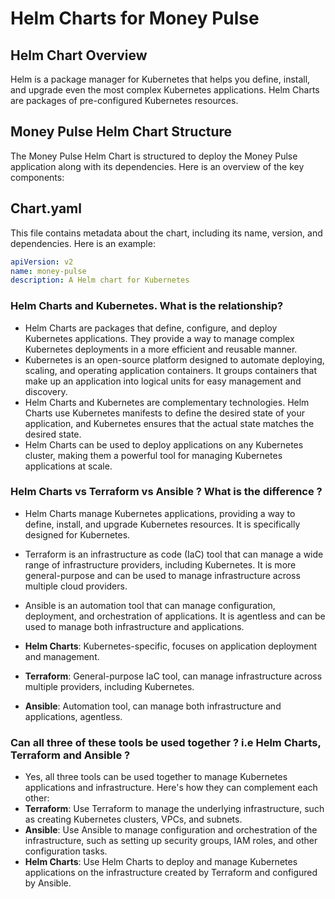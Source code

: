 # Helm Charts for Money Pulse

## Helm Chart Overview

Helm is a package manager for Kubernetes that helps you define, install, and upgrade even the most complex Kubernetes applications. Helm Charts are packages of pre-configured Kubernetes resources.

## Money Pulse Helm Chart Structure

The Money Pulse Helm Chart is structured to deploy the Money Pulse application along with its dependencies. Here is an overview of the key components:

## Chart.yaml

This file contains metadata about the chart, including its name, version, and dependencies. Here is an example:

```yaml
apiVersion: v2
name: money-pulse
description: A Helm chart for Kubernetes
```

### Helm Charts and Kubernetes. What is the relationship?

- Helm Charts are packages that define, configure, and deploy Kubernetes applications. They provide a way to manage complex Kubernetes deployments in a more efficient and reusable manner.
- Kubernetes is an open-source platform designed to automate deploying, scaling, and operating application containers. It groups containers that make up an application into logical units for easy management and discovery.
- Helm Charts and Kubernetes are complementary technologies. Helm Charts use Kubernetes manifests to define the desired state of your application, and Kubernetes ensures that the actual state matches the desired state.
- Helm Charts can be used to deploy applications on any Kubernetes cluster, making them a powerful tool for managing Kubernetes applications at scale.

### Helm Charts vs Terraform vs Ansible ? What is the difference ?

- Helm Charts manage Kubernetes applications, providing a way to define, install, and upgrade Kubernetes resources. It is specifically designed for Kubernetes.
- Terraform is an infrastructure as code (IaC) tool that can manage a wide range of infrastructure providers, including Kubernetes. It is more general-purpose and can be used to manage infrastructure across multiple cloud providers.
- Ansible is an automation tool that can manage configuration, deployment, and orchestration of applications. It is agentless and can be used to manage both infrastructure and applications.

- **Helm Charts**: Kubernetes-specific, focuses on application deployment and management.
- **Terraform**: General-purpose IaC tool, can manage infrastructure across multiple providers, including Kubernetes.
- **Ansible**: Automation tool, can manage both infrastructure and applications, agentless.

### Can all three of these tools be used together ? i.e Helm Charts, Terraform and Ansible ?

- Yes, all three tools can be used together to manage Kubernetes applications and infrastructure. Here's how they can complement each other:
- **Terraform**: Use Terraform to manage the underlying infrastructure, such as creating Kubernetes clusters, VPCs, and subnets.
- **Ansible**: Use Ansible to manage configuration and orchestration of the infrastructure, such as setting up security groups, IAM roles, and other configuration tasks.
- **Helm Charts**: Use Helm Charts to deploy and manage Kubernetes applications on the infrastructure created by Terraform and configured by Ansible.

